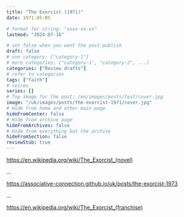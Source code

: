 ```yaml
---
title: "The Exorcist (1971)"
date: 1971-05-05

# format for string: "xxxx-xx-xx"
lastmod: "2024-07-16"

# set false when you want the post publish
draft: false
# one category: ["category-1"]
# more categories: ["category-1", "category-2", ...]
categories: ["Review drafts"]
# refer to categories
tags: ["faith"]
# seires
series: []
# Top image for the post: /en/images/posts/test/cover.jpg
image: "/uk/images/posts/the-exorcist-1971/cover.jpg"
# Hide from home and other main page
hideFromCenter: false
# Hide from archive page
hideFromArchives: false
# Hide from everything but the archive
hideFromSection: false
reviewStub: true
---
```

https://en.wikipedia.org/wiki/The_Exorcist_(novel)

...

https://associative-connection.github.io/uk/posts/the-exorcist-1973

...

https://en.wikipedia.org/wiki/The_Exorcist_(franchise)
<!--more-->